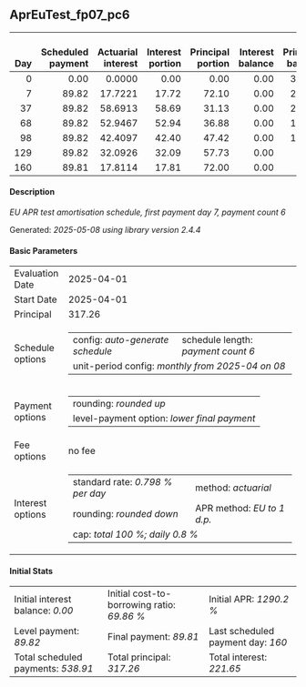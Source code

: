 <h2>AprEuTest_fp07_pc6</h2>
<table>
    <thead style="vertical-align: bottom;">
        <th style="text-align: right;">Day</th>
        <th style="text-align: right;">Scheduled payment</th>
        <th style="text-align: right;">Actuarial interest</th>
        <th style="text-align: right;">Interest portion</th>
        <th style="text-align: right;">Principal portion</th>
        <th style="text-align: right;">Interest balance</th>
        <th style="text-align: right;">Principal balance</th>
        <th style="text-align: right;">Total actuarial interest</th>
        <th style="text-align: right;">Total interest</th>
        <th style="text-align: right;">Total principal</th>
    </thead>
    <tr style="text-align: right;">
        <td class="ci00">0</td>
        <td class="ci01" style="white-space: nowrap;">0.00</td>
        <td class="ci02">0.0000</td>
        <td class="ci03">0.00</td>
        <td class="ci04">0.00</td>
        <td class="ci05">0.00</td>
        <td class="ci06">317.26</td>
        <td class="ci07">0.0000</td>
        <td class="ci08">0.00</td>
        <td class="ci09">0.00</td>
    </tr>
    <tr style="text-align: right;">
        <td class="ci00">7</td>
        <td class="ci01" style="white-space: nowrap;">89.82</td>
        <td class="ci02">17.7221</td>
        <td class="ci03">17.72</td>
        <td class="ci04">72.10</td>
        <td class="ci05">0.00</td>
        <td class="ci06">245.16</td>
        <td class="ci07">17.7221</td>
        <td class="ci08">17.72</td>
        <td class="ci09">72.10</td>
    </tr>
    <tr style="text-align: right;">
        <td class="ci00">37</td>
        <td class="ci01" style="white-space: nowrap;">89.82</td>
        <td class="ci02">58.6913</td>
        <td class="ci03">58.69</td>
        <td class="ci04">31.13</td>
        <td class="ci05">0.00</td>
        <td class="ci06">214.03</td>
        <td class="ci07">76.4134</td>
        <td class="ci08">76.41</td>
        <td class="ci09">103.23</td>
    </tr>
    <tr style="text-align: right;">
        <td class="ci00">68</td>
        <td class="ci01" style="white-space: nowrap;">89.82</td>
        <td class="ci02">52.9467</td>
        <td class="ci03">52.94</td>
        <td class="ci04">36.88</td>
        <td class="ci05">0.00</td>
        <td class="ci06">177.15</td>
        <td class="ci07">129.3602</td>
        <td class="ci08">129.35</td>
        <td class="ci09">140.11</td>
    </tr>
    <tr style="text-align: right;">
        <td class="ci00">98</td>
        <td class="ci01" style="white-space: nowrap;">89.82</td>
        <td class="ci02">42.4097</td>
        <td class="ci03">42.40</td>
        <td class="ci04">47.42</td>
        <td class="ci05">0.00</td>
        <td class="ci06">129.73</td>
        <td class="ci07">171.7699</td>
        <td class="ci08">171.75</td>
        <td class="ci09">187.53</td>
    </tr>
    <tr style="text-align: right;">
        <td class="ci00">129</td>
        <td class="ci01" style="white-space: nowrap;">89.82</td>
        <td class="ci02">32.0926</td>
        <td class="ci03">32.09</td>
        <td class="ci04">57.73</td>
        <td class="ci05">0.00</td>
        <td class="ci06">72.00</td>
        <td class="ci07">203.8625</td>
        <td class="ci08">203.84</td>
        <td class="ci09">245.26</td>
    </tr>
    <tr style="text-align: right;">
        <td class="ci00">160</td>
        <td class="ci01" style="white-space: nowrap;">89.81</td>
        <td class="ci02">17.8114</td>
        <td class="ci03">17.81</td>
        <td class="ci04">72.00</td>
        <td class="ci05">0.00</td>
        <td class="ci06">0.00</td>
        <td class="ci07">221.6739</td>
        <td class="ci08">221.65</td>
        <td class="ci09">317.26</td>
    </tr>
</table>
<h4>Description</h4>
<p><i>EU APR test amortisation schedule, first payment day 7, payment count 6</i></p>
<p>Generated: <i>2025-05-08 using library version 2.4.4</i></p>
<h4>Basic Parameters</h4>
<table>
    <tr>
        <td>Evaluation Date</td>
        <td>2025-04-01</td>
    </tr>
    <tr>
        <td>Start Date</td>
        <td>2025-04-01</td>
    </tr>
    <tr>
        <td>Principal</td>
        <td>317.26</td>
    </tr>
    <tr>
        <td>Schedule options</td>
        <td>
            <table>
                <tr>
                    <td>config: <i>auto-generate schedule</i></td>
                    <td>schedule length: <i><i>payment count</i> 6</i></td>
                </tr>
                <tr>
                    <td colspan="2" style="white-space: nowrap;">unit-period config: <i>monthly from 2025-04 on 08</i></td>
                </tr>
            </table>
        </td>
    </tr>
    <tr>
        <td>Payment options</td>
        <td>
            <table>
                <tr>
                    <td>rounding: <i>rounded up</i></td>
                </tr>
                <tr>
                    <td>level-payment option: <i>lower&nbsp;final&nbsp;payment</i></td>
                </tr>
            </table>
        </td>
    </tr>
    <tr>
        <td>Fee options</td>
        <td>no fee
        </td>
    </tr>
    <tr>
        <td>Interest options</td>
        <td>
            <table>
                <tr>
                    <td>standard rate: <i>0.798 % per day</i></td>
                    <td>method: <i>actuarial</i></td>
                </tr>
                <tr>
                    <td>rounding: <i>rounded down</i></td>
                    <td>APR method: <i>EU to 1 d.p.</i></td>
                </tr>
                <tr>
                    <td colspan="2">cap: <i>total 100 %; daily 0.8 %</td>
                </tr>
            </table>
        </td>
    </tr>
</table>
<h4>Initial Stats</h4>
<table>
    <tr>
        <td>Initial interest balance: <i>0.00</i></td>
        <td>Initial cost-to-borrowing ratio: <i>69.86 %</i></td>
        <td>Initial APR: <i>1290.2 %</i></td>
    </tr>
    <tr>
        <td>Level payment: <i>89.82</i></td>
        <td>Final payment: <i>89.81</i></td>
        <td>Last scheduled payment day: <i>160</i></td>
    </tr>
    <tr>
        <td>Total scheduled payments: <i>538.91</i></td>
        <td>Total principal: <i>317.26</i></td>
        <td>Total interest: <i>221.65</i></td>
    </tr>
</table>